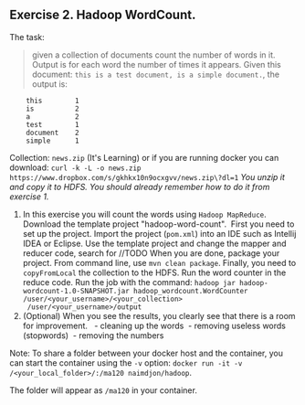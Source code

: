 ## Exercise 2. Hadoop WordCount.

The task: 
>given a collection of documents count the number of words in it. Output is for each word the number of times it appears.
Given this document: `this is a test document, is a simple document.`, the output is:
    
        this        1
        is          2
        a           2
        test        1
        document    2
        simple      1

Collection: `news.zip` (It's Learning) or if you are running docker you can download:
`curl -k -L -o news.zip   https://www.dropbox.com/s/gkhkx10n9ocxgvv/news.zip\?dl=1`
*You unzip it and copy it to HDFS. You should already remember how to do it from exercise 1.*

1. In this exercise you will count the words using `Hadoop MapReduce`. Download the template project "hadoop-word-count". 
First you need to set up the project. Import the project (`pom.xml`) into an IDE such as Intellij IDEA or Eclipse. Use the template project and change the mapper and reducer code, search for //TODO
When you are done, package your project. From command line, use `mvn clean package`.
Finally, you need to `copyFromLocal` the collection to the HDFS. Run the word counter in the reduce code. Run the job with the command:
`hadoop jar hadoop-wordcount-1.0-SNAPSHOT.jar hadoop_wordcount.WordCounter /user/<your_username>/<your_collection>  /user/<your_username>/output`
2. (Optional) When you see the results, you clearly see that there is a room for improvement. 
 - cleaning up the words
 - removing useless words (stopwords)
 - removing the numbers

Note:  To share a folder between your docker host and the container, you can start the container using the `-v` option:
 `docker run -it -v  /<your_local_folder>/:/ma120 naimdjon/hadoop`. 
  
   The folder will appear as `/ma120` in your container.
